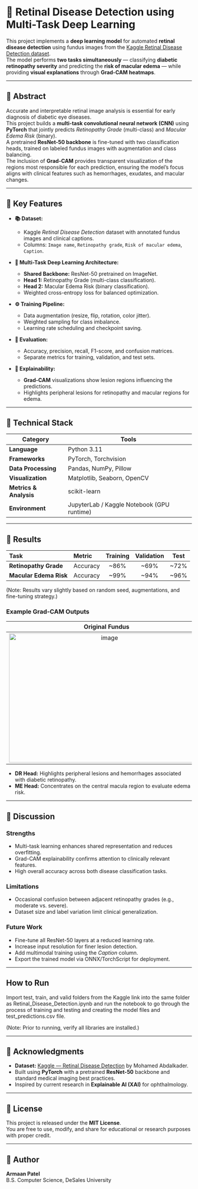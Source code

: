 # 🧠 Retinal Disease Detection using Multi-Task Deep Learning

This project implements a **deep learning model** for automated **retinal disease detection** using fundus images from the [Kaggle Retinal Disease Detection dataset](https://www.kaggle.com/datasets/mohamedabdalkader/retinal-disease-detection).  
The model performs **two tasks simultaneously** — classifying **diabetic retinopathy severity** and predicting the **risk of macular edema** — while providing **visual explanations** through **Grad-CAM heatmaps**.

---

## 📘 Abstract

Accurate and interpretable retinal image analysis is essential for early diagnosis of diabetic eye diseases.  
This project builds a **multi-task convolutional neural network (CNN)** using **PyTorch** that jointly predicts *Retinopathy Grade* (multi-class) and *Macular Edema Risk* (binary).  
A pretrained **ResNet-50 backbone** is fine-tuned with two classification heads, trained on labeled fundus images with augmentation and class balancing.  
The inclusion of **Grad-CAM** provides transparent visualization of the regions most responsible for each prediction, ensuring the model’s focus aligns with clinical features such as hemorrhages, exudates, and macular changes.

---

## 🔑 Key Features

- **📚 Dataset:**  
  - Kaggle *Retinal Disease Detection* dataset with annotated fundus images and clinical captions.  
  - Columns: `Image name`, `Retinopathy grade`, `Risk of macular edema`, `Caption`.

- **🧩 Multi-Task Deep Learning Architecture:**  
  - **Shared Backbone:** ResNet-50 pretrained on ImageNet.  
  - **Head 1:** Retinopathy Grade (multi-class classification).  
  - **Head 2:** Macular Edema Risk (binary classification).  
  - Weighted cross-entropy loss for balanced optimization.

- **⚙️ Training Pipeline:**  
  - Data augmentation (resize, flip, rotation, color jitter).  
  - Weighted sampling for class imbalance.  
  - Learning rate scheduling and checkpoint saving.

- **🎯 Evaluation:**  
  - Accuracy, precision, recall, F1-score, and confusion matrices.  
  - Separate metrics for training, validation, and test sets.

- **🧠 Explainability:**  
  - **Grad-CAM** visualizations show lesion regions influencing the predictions.  
  - Highlights peripheral lesions for retinopathy and macular regions for edema.

---

## 🧰 Technical Stack

| Category | Tools |
|-----------|-------|
| **Language** | Python 3.11 |
| **Frameworks** | PyTorch, Torchvision |
| **Data Processing** | Pandas, NumPy, Pillow |
| **Visualization** | Matplotlib, Seaborn, OpenCV |
| **Metrics & Analysis** | scikit-learn |
| **Environment** | JupyterLab / Kaggle Notebook (GPU runtime) |

---

## 🧪 Results

| Task | Metric | Training | Validation | Test |
|:------|:--------|:-----------:|:-------------:|:--------:|
| **Retinopathy Grade** | Accuracy | ~86% | ~69% | ~72% |
| **Macular Edema Risk** | Accuracy | ~99% | ~94% | ~96% |

(Note: Results vary slightly based on random seed, augmentations, and fine-tuning strategy.)

### Example Grad-CAM Outputs

| Original Fundus | DR Head | ME Head |
|:----------------:|:--------:|:--------:|
| <img width="529" height="350" alt="image" src="https://github.com/user-attachments/assets/8c09c6e3-07cc-4860-881b-5eea7a012c2b" /> | <img width="529" height="351" alt="image" src="https://github.com/user-attachments/assets/8970b031-9c3c-4a7d-a4b1-252874db39e1" /> | <img width="530" height="351" alt="image" src="https://github.com/user-attachments/assets/397cb6f7-7dae-4019-8498-3381bf937d7c" /> |

- **DR Head:** Highlights peripheral lesions and hemorrhages associated with diabetic retinopathy.  
- **ME Head:** Concentrates on the central macula region to evaluate edema risk.

---

## 🧩 Discussion

### Strengths
- Multi-task learning enhances shared representation and reduces overfitting.  
- Grad-CAM explainability confirms attention to clinically relevant features.  
- High overall accuracy across both disease classification tasks.

### Limitations
- Occasional confusion between adjacent retinopathy grades (e.g., moderate vs. severe).  
- Dataset size and label variation limit clinical generalization.

### Future Work
- Fine-tune all ResNet-50 layers at a reduced learning rate.  
- Increase input resolution for finer lesion detection.  
- Add multimodal training using the *Caption* column.  
- Export the trained model via ONNX/TorchScript for deployment.

---

## How to Run

Import test, train, and valid folders from the Kaggle link into the same folder as Retinal_Disease_Detection.ipynb and run the notebook to go through the process of training and testing and creating the model files and test_predictions.csv file.

(Note: Prior to running, verify all libraries are installed.)

---

## 📜 Acknowledgments

- **Dataset:** [Kaggle — Retinal Disease Detection](https://www.kaggle.com/datasets/mohamedabdalkader/retinal-disease-detection) by Mohamed Abdalkader.  
- Built using **PyTorch** with a pretrained **ResNet-50** backbone and standard medical imaging best practices.  
- Inspired by current research in **Explainable AI (XAI)** for ophthalmology.

---

## 🧾 License

This project is released under the **MIT License**.  
You are free to use, modify, and share for educational or research purposes with proper credit.

---

## 👤 Author

**Armaan Patel**  
B.S. Computer Science, DeSales University

